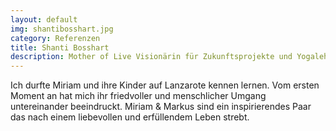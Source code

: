 ```yaml
---
layout: default
img: shantibosshart.jpg
category: Referenzen
title: Shanti Bosshart
description: Mother of Live Visionärin für Zukunftsprojekte und Yogalehrerin <a href="http://shanti-yoga.ch//" target="_blank">Shanti-Yoga</a>
---
```


Ich durfte Miriam und ihre Kinder auf Lanzarote kennen lernen. Vom ersten Moment an hat mich
ihr friedvoller und menschlicher Umgang untereinander beeindruckt. Miriam & Markus sind
ein inspirierendes Paar das nach einem liebevollen und erfüllendem Leben strebt.
